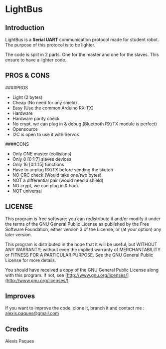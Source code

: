 LightBus
=========

Introduction
------------

LightBus is a **Serial UART** communication protocol made for student robot. The purpose of this protocol is to be lighter.

The code is split in 2 parts. One for the master and one for the slaves. This ensure to have a lighter code.

PROS & CONS
-----------

####PROS

* Light (2 bytes)
* Cheap (No need for any shield)
* Easy  (Use the common Arduino RX-TX)
* Hardware
* Hardware parity check 
* No crypt, we can plug in & debug (Bluetooth RX/TX module is perfect)
* Opensource
* I2C is open to use it with Servos

####CONS

* Only ONE master (collisions)
* Only 8 [0:1:7] slaves devices
* Only 16 [0:1:15] functions
* Have to unplug RX/TX before sending the sketch
* NO CRC check (Would take one/two bytes)
* NOT a differential pair (would need a shield)
* NO crypt, we can plug in & hack
* NOT universal

LICENSE
-------

This program is free software: you can redistribute it and/or modify
it under the terms of the GNU General Public License as published by
the Free Software Foundation, either version 3 of the License, or
(at your option) any later version.

This program is distributed in the hope that it will be useful,
but WITHOUT ANY WARRANTY; without even the implied warranty of
MERCHANTABILITY or FITNESS FOR A PARTICULAR PURPOSE. See the
GNU General Public License for more details.

You should have received a copy of the GNU General Public License
along with this program.  If not, see [http://www.gnu.org/licenses/](http://www.gnu.org/licenses/).



Improves
--------

If you want to improve the code, clone it, branch it and contact me : [alexis.paques@gmail.com](mailto:alexis.paques@gmail.com)

Credits
---------

Alexis Paques